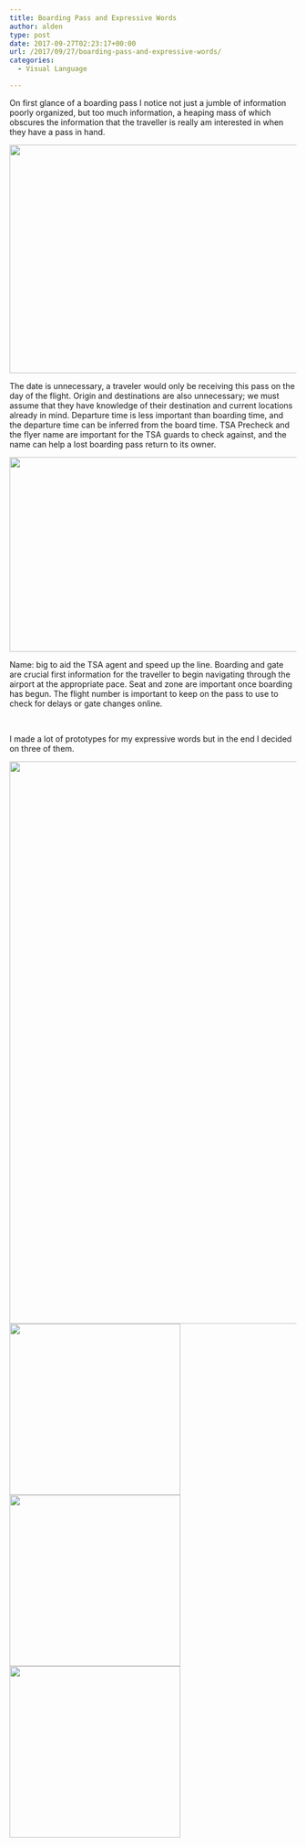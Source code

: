```yaml
---
title: Boarding Pass and Expressive Words
author: alden
type: post
date: 2017-09-27T02:23:17+00:00
url: /2017/09/27/boarding-pass-and-expressive-words/
categories:
  - Visual Language

---
```

On first glance of a boarding pass I notice not just a jumble of information poorly organized, but too much information, a heaping mass of which obscures the information that the traveller is really am interested in when they have a pass in hand.

<img class="alignnone wp-image-163 size-full" src="http://www.alden.life/wp-content/uploads/2017/09/OriginalBoardingPass.png" alt="" width="989" height="400" srcset="http://www.alden.life/wp-content/uploads/2017/09/OriginalBoardingPass.png 989w, http://www.alden.life/wp-content/uploads/2017/09/OriginalBoardingPass-300x121.png 300w, http://www.alden.life/wp-content/uploads/2017/09/OriginalBoardingPass-768x311.png 768w" sizes="(max-width: 989px) 100vw, 989px" />

The date is unnecessary, a traveler would only be receiving this pass on the day of the flight. Origin and destinations are also unnecessary; we must assume that they have knowledge of their destination and current locations already in mind. Departure time is less important than boarding time, and the departure time can be inferred from the board time. TSA Precheck and the flyer name are important for the TSA guards to check against, and the name can help a lost boarding pass return to its owner.

<img class="alignnone wp-image-164 size-large" src="http://www.alden.life/wp-content/uploads/2017/09/BoardingPassRedone-1024x472.png" alt="" width="739" height="341" srcset="http://www.alden.life/wp-content/uploads/2017/09/BoardingPassRedone-1024x472.png 1024w, http://www.alden.life/wp-content/uploads/2017/09/BoardingPassRedone-300x138.png 300w, http://www.alden.life/wp-content/uploads/2017/09/BoardingPassRedone-768x354.png 768w, http://www.alden.life/wp-content/uploads/2017/09/BoardingPassRedone.png 1126w" sizes="(max-width: 739px) 100vw, 739px" />

Name: big to aid the TSA agent and speed up the line. Boarding and gate are crucial first information for the traveller to begin navigating through the airport at the appropriate pace. Seat and zone are important once boarding has begun. The flight number is important to keep on the pass to use to check for delays or gate changes online.

&nbsp;

I made a lot of prototypes for my expressive words but in the end I decided on three of them.

<img class="alignnone wp-image-175 size-large" src="http://www.alden.life/wp-content/uploads/2017/09/Prototypes-3-e1506522096663-768x1024.jpg" alt="" width="739" height="985" srcset="http://www.alden.life/wp-content/uploads/2017/09/Prototypes-3-e1506522096663-768x1024.jpg 768w, http://www.alden.life/wp-content/uploads/2017/09/Prototypes-3-e1506522096663-225x300.jpg 225w" sizes="(max-width: 739px) 100vw, 739px" />

<img class="alignnone size-medium wp-image-168" src="http://www.alden.life/wp-content/uploads/2017/09/disorder-e1506521809785-300x300.jpg" alt="" width="300" height="300" srcset="http://www.alden.life/wp-content/uploads/2017/09/disorder-e1506521809785-300x300.jpg 300w, http://www.alden.life/wp-content/uploads/2017/09/disorder-e1506521809785-150x150.jpg 150w, http://www.alden.life/wp-content/uploads/2017/09/disorder-e1506521809785-768x768.jpg 768w, http://www.alden.life/wp-content/uploads/2017/09/disorder-e1506521809785-1024x1024.jpg 1024w" sizes="(max-width: 300px) 100vw, 300px" />

<img class="alignnone size-medium wp-image-170" src="http://www.alden.life/wp-content/uploads/2017/09/sunflower-e1506521872870-300x300.jpg" alt="" width="300" height="300" srcset="http://www.alden.life/wp-content/uploads/2017/09/sunflower-e1506521872870-300x300.jpg 300w, http://www.alden.life/wp-content/uploads/2017/09/sunflower-e1506521872870-150x150.jpg 150w, http://www.alden.life/wp-content/uploads/2017/09/sunflower-e1506521872870-768x768.jpg 768w, http://www.alden.life/wp-content/uploads/2017/09/sunflower-e1506521872870-1024x1024.jpg 1024w" sizes="(max-width: 300px) 100vw, 300px" />

<img class="alignnone size-medium wp-image-171" src="http://www.alden.life/wp-content/uploads/2017/09/Time-e1506521991569-300x300.jpg" alt="" width="300" height="300" srcset="http://www.alden.life/wp-content/uploads/2017/09/Time-e1506521991569-300x300.jpg 300w, http://www.alden.life/wp-content/uploads/2017/09/Time-e1506521991569-150x150.jpg 150w, http://www.alden.life/wp-content/uploads/2017/09/Time-e1506521991569-768x768.jpg 768w, http://www.alden.life/wp-content/uploads/2017/09/Time-e1506521991569-1024x1024.jpg 1024w" sizes="(max-width: 300px) 100vw, 300px" />

&nbsp;